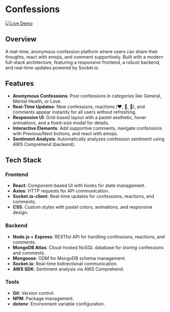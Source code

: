 # Confessions
[![Live Demo](https://img.shields.io/badge/Live%20Demo-Visit-blue?style=for-the-badge)]([https://kidwise.netlify.app/](https://confess-your-heart.netlify.app/))

## Overview
A real-time, anonymous confession platform where users can share their thoughts, react with emojis, and comment supportively. Built with a modern full-stack architecture, featuring a responsive frontend, a robust backend, and real-time updates powered by Socket.io.

## Features

- **Anonymous Confessions**: Post confessions in categories like General, Mental Health, or Love.
- **Real-Time Updates**: New confessions, reactions (❤️, 🤗, 🙏), and comments appear instantly for all users without refreshing.
- **Responsive UI**: Grid-based layout with a pastel aesthetic, hover animations, and a fixed-size modal for details.
- **Interactive Elements**: Add supportive comments, navigate confessions with Previous/Next buttons, and react with emojis.
- **Sentiment Analysis**: Automatically analyzes confession sentiment using AWS Comprehend (backend).

## Tech Stack

### Frontend
- **React**: Component-based UI with hooks for state management.
- **Axios**: HTTP requests for API communication.
- **Socket.io-client**: Real-time updates for confessions, reactions, and comments.
- **CSS**: Custom styles with pastel colors, animations, and responsive design.

### Backend
- **Node.js + Express**: RESTful API for handling confessions, reactions, and comments.
- **MongoDB Atlas**: Cloud-hosted NoSQL database for storing confessions and comments.
- **Mongoose**: ODM for MongoDB schema management.
- **Socket.io**: Real-time bidirectional communication.
- **AWS SDK**: Sentiment analysis via AWS Comprehend.

### Tools
- **Git**: Version control.
- **NPM**: Package management.
- **dotenv**: Environment variable configuration.

